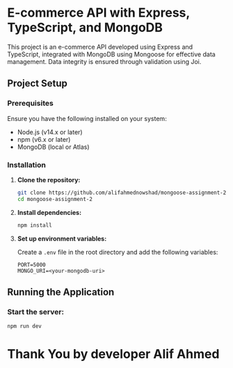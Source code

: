 # E-commerce API with Express, TypeScript, and MongoDB

This project is an e-commerce API developed using Express and TypeScript, integrated with MongoDB using Mongoose for effective data management. Data integrity is ensured through validation using Joi.

## Project Setup

### Prerequisites

Ensure you have the following installed on your system:

- Node.js (v14.x or later)
- npm (v6.x or later)
- MongoDB (local or Atlas)

### Installation

1. **Clone the repository:**

   ```bash
   git clone https://github.com/alifahmednowshad/mongoose-assignment-2.git
   cd mongoose-assignment-2
   ```

2. **Install dependencies:**

   ```sh
   npm install
   ```

3. **Set up environment variables:**

   Create a `.env` file in the root directory and add the following variables:

   ```env
   PORT=5000
   MONGO_URI=<your-mongodb-uri>
   ```

## Running the Application

### Start the server:

```sh
npm run dev
```



# Thank You by developer Alif Ahmed